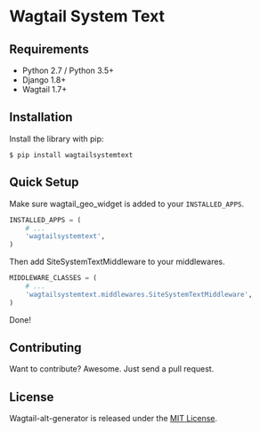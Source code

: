 # Wagtail System Text

## Requirements

- Python 2.7 / Python 3.5+
- Django 1.8+
- Wagtail 1.7+


## Installation

Install the library with pip:

```
$ pip install wagtailsystemtext
```



## Quick Setup

Make sure wagtail_geo_widget is added to your `INSTALLED_APPS`.

```python
INSTALLED_APPS = (
    # ...
    'wagtailsystemtext',
)
```

Then add SiteSystemTextMiddleware to your middlewares.

```python
MIDDLEWARE_CLASSES = (
    # ...
    'wagtailsystemtext.middlewares.SiteSystemTextMiddleware',
)
```

Done!


## Contributing

Want to contribute? Awesome. Just send a pull request.


## License

Wagtail-alt-generator is released under the [MIT License](http://www.opensource.org/licenses/MIT).
